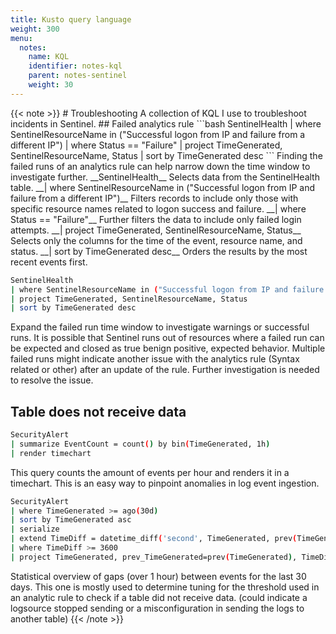 ```yaml
---
title: Kusto query language
weight: 300
menu:
  notes:
    name: KQL
    identifier: notes-kql
    parent: notes-sentinel
    weight: 30
---
```


<div style="display: block; width: 100%; max-width: none;">
{{< note >}}
# Troubleshooting
A collection of KQL I use to troubleshoot incidents in Sentinel.
## Failed analytics rule
```bash
SentinelHealth
| where SentinelResourceName in ("Successful logon from IP and failure from a different IP")
| where Status == "Failure"
| project TimeGenerated, SentinelResourceName, Status
| sort by TimeGenerated desc
```
Finding the failed runs of an analytics rule can help narrow down the time window to investigate further.
__SentinelHealth__  
Selects data from the SentinelHealth table.  
__| where SentinelResourceName in ("Successful logon from IP and failure from a different IP")__  
Filters records to include only those with specific resource names related to logon success and failure.  
__| where Status == "Failure"__  
Further filters the data to include only failed login attempts.  
__| project TimeGenerated, SentinelResourceName, Status__  
Selects only the columns for the time of the event, resource name, and status.  
__| sort by TimeGenerated desc__  
Orders the results by the most recent events first.

```bash
SentinelHealth
| where SentinelResourceName in ("Successful logon from IP and failure from a different IP")
| project TimeGenerated, SentinelResourceName, Status
| sort by TimeGenerated desc
```
Expand the failed run time window to investigate warnings or successful runs. It is possible that Sentinel runs out of resources where a failed run can be expected and closed as true benign positive, expected behavior. Multiple failed runs might indicate another issue with the analytics rule (Syntax related or other) after an update of the rule. Further investigation is needed to resolve the issue.

## Table does not receive data
```bash
SecurityAlert
| summarize EventCount = count() by bin(TimeGenerated, 1h)
| render timechart
```
This query counts the amount of events per hour and renders it in a timechart. This is an easy way to pinpoint anomalies in log event ingestion.  
```bash
SecurityAlert
| where TimeGenerated >= ago(30d)
| sort by TimeGenerated asc
| serialize
| extend TimeDiff = datetime_diff('second', TimeGenerated, prev(TimeGenerated))
| where TimeDiff >= 3600
| project TimeGenerated, prev_TimeGenerated=prev(TimeGenerated), TimeDiff
```
Statistical overview of gaps (over 1 hour) between events for the last 30 days. This one is mostly used to determine tuning for the threshold used in an analytic rule to check if a table did not receive data. (could indicate a logsource stopped sending or a misconfiguration in sending the logs to another table)
{{< /note >}}
</div>